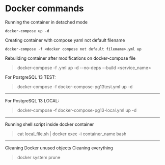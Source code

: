 # Docker commands

Running the container in detached mode
```
docker-compose up -d
```

Creating container with compose yaml not default filename
```
docker-compose -f <docker compose not default filename>.yml up
```

Rebuilding container after modifications on docker-compose file
>docker-compose -f <docker compose not default filename>.yml up -d --no-deps --build <service_name>

For PostgreSQL 13 TEST:
> docker-compose -f docker-compose-pg13test.yml up -d
---

For PostgreSQL 13 LOCAL:
> docker-compose -f docker-compose-pg13-local.yml up -d
---


Running shell script inside docker container
> cat local_file.sh | docker exec -i container_name bash
---

Cleaning Docker unused objects
Cleaning everything
> docker system prune
